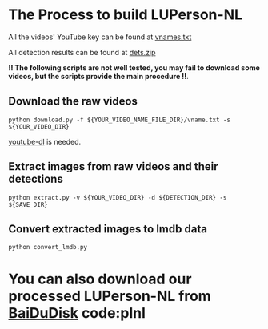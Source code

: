 # The Process to build LUPerson-NL

All the videos' YouTube key can be found at [vnames.txt](https://drive.google.com/file/d/19XPcO61QGrcNcqYE1pRZ1Hk3Z4CNu-6X/view?usp=sharing)

All detection results can be found at [dets.zip](https://drive.google.com/file/d/1-bFKMRglmD_e3wdtq4jlpjX3N3xGo2d2/view?usp=sharing)

**!! The following scripts are not well tested, you may fail to download some videos, but the scripts provide the main procedure !!**.

## Download the raw videos
```
python download.py -f ${YOUR_VIDEO_NAME_FILE_DIR}/vname.txt -s ${YOUR_VIDEO_DIR}
```
[youtube-dl](https://github.com/ytdl-org/youtube-dl) is needed.

## Extract images from raw videos and their detections
```
python extract.py -v ${YOUR_VIDEO_DIR} -d ${DETECTION_DIR} -s ${SAVE_DIR}
```

## Convert extracted images to lmdb data
```
python convert_lmdb.py
```

# You can also download our processed LUPerson-NL from [BaiDuDisk](https://pan.baidu.com/s/1sNV62vxm2VtgkVa7V4VmIA) code:plnl
